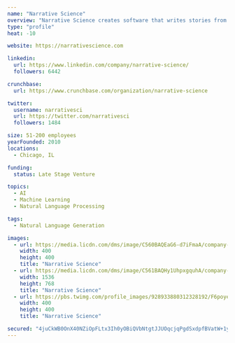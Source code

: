 ```yaml
---
name: "Narrative Science"
overview: "Narrative Science creates software that writes stories from data to drive understanding and results. Powered by artificial intelligence, our technology automatically turns data into easy-to-understand reports, transforms statistics into stories, and converts numbers into knowledge."
type: "profile"
heat: -10

website: https://narrativescience.com

linkedin:
  url: https://www.linkedin.com/company/narrative-science/
  followers: 6442

crunchbase:
  url: https://www.crunchbase.com/organization/narrative-science

twitter:
  username: narrativesci
  url: https://twitter.com/narrativesci
  followers: 1484

size: 51-200 employees
yearFounded: 2010
locations:
  - Chicago, IL

funding:
  status: Late Stage Venture

topics:
  - AI
  - Machine Learning
  - Natural Language Processing

tags:
  - Natural Language Generation

images:
  - url: https://media.licdn.com/dms/image/C560BAQEaG6-d7iFmaA/company-logo_400_400/0?e=1574899200&v=beta&t=QQyMdJ8CU6xj3NgSGCLRMYyB2oi2zerUvI9Vw-JR3T8
    width: 400
    height: 400
    title: "Narrative Science"
  - url: https://media.licdn.com/dms/image/C561BAQHy1UhpxgquhA/company-background_10000/0?e=1566763200&v=beta&t=yvgNxcd5mSQtfisNsxNpJ4ng_vYCZBm6ALSjue3twvs
    width: 1536
    height: 768
    title: "Narrative Science"
  - url: https://pbs.twimg.com/profile_images/928933880312328192/F6poyeGJ_400x400.jpg
    width: 400
    height: 400
    title: "Narrative Science"

secured: "4juCkWB0OnX40NZiOpFLtx3Ih0yOBiQVbNtgtJJUOqcjqPgdSxdpfBVatW+1ynX27+3/gJWbJHJKy3LxpMHNlW9RwFs8/M/RmsapAaBN2wV0MuQqXndRKzEOocyW6hm+V+eP4I6lwcHtAmvnHO9wBV8pigLv4uUtgmnL3sEqnNsUDdJnISfEmJ9TG0NrRsdZKMI5vZttqh5wJCh18PANRts7fnJxxEcD3jEqqf83JI+jOATudi5N/nLosiaPk7vPuVZSr6XV01ntQnC6SNWXqFoE/2PR1r8QqSUPCnENx8YBYKHjyyJ8m/RptaRNvDTX;INv3XGCXM8cr2TA8R0g9iw=="
---
```


